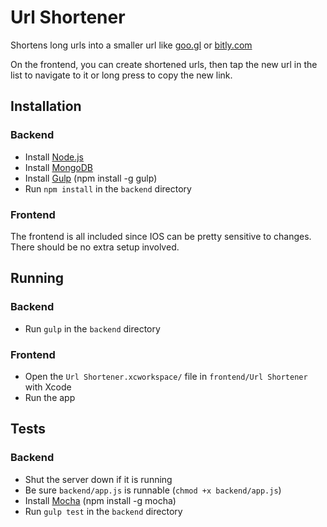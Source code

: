 # Url Shortener

Shortens long urls into a smaller url like [goo.gl](https://goo.gl) or [bitly.com](https://bitly.com)

On the frontend, you can create shortened urls, then tap the new url in the list to navigate to it or long press to copy the new link.

## Installation

### Backend
 - Install [Node.js](https://nodejs.org)
 - Install [MongoDB](https://www.mongodb.org/)
 - Install [Gulp](http://gulpjs.com/) (npm install -g gulp)
 - Run `npm install` in the `backend` directory

### Frontend
The frontend is all included since IOS can be pretty sensitive to changes. There should be no extra setup involved.

## Running

### Backend
 - Run `gulp` in the `backend` directory

### Frontend
 - Open the `Url Shortener.xcworkspace/` file in `frontend/Url Shortener` with Xcode
 - Run the app

## Tests

### Backend
 - Shut the server down if it is running
 - Be sure `backend/app.js` is runnable (`chmod +x backend/app.js`)
 - Install [Mocha](https://mochajs.org/) (npm install -g mocha)
 - Run `gulp test` in the `backend` directory